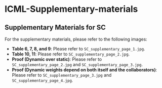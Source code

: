 # ICML-Supplementary-materials
## Supplementary Materials for SC

For the supplementary materials, please refer to the following images:

- **Table 6, 7, 8, and 9**: Please refer to `SC_supplementary_page_1.jpg`. 
- **Table 10, 11**: Please refer to `SC_supplementary_page_2.jpg`.  
- **Proof (Dynamic over static)**: Please refer to `SC_supplementary_page_2.jpg` and `SC_supplementary_page_3.jpg`.  
- **Proof (Dynamic weights depend on both itself and the collaborators)**: Please refer to `SC_supplementary_page_3.jpg` and `SC_supplementary_page_4.jpg`.

